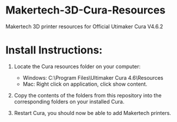 # Makertech-3D-Cura-Resources
 Makertech 3D printer resources for Official Utimaker Cura V4.6.2

# Install Instructions:  

1. Locate the Cura resources folder on your computer:
   * Windows: C:\Program Files\Ultimaker Cura 4.6\Resources  
   * Mac:     Right click on application, click show content.  
  
2. Copy the contents of the folders from this repository into the corresponding folders on your installed Cura.  

3. Restart Cura, you should now be able to add Makertech printers.  
